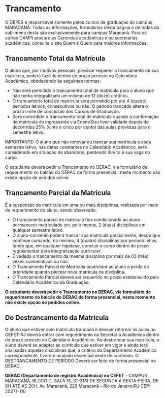 # Trancamento

O DEPES é responsável somente pelos cursos de graduação do campus MARACANÃ. Todas as informações, formulários desta página e de todas do sub-menu desta são exclusivamente para campus Maracanã. Para os outros CAMPI procure as Gerencias acadêmicas e ou secretarias acadêmicas, consulte o site Quem é Quem para maiores informações.

## Trancamento Total da Matrícula

O aluno que, por motivos pessoais, precisar requerer o trancamento de sua matrícula, poderá fazê-lo dentro do prazo previsto no Calendário Acadêmico, obedecendo às seguintes normas:

- Não será permitido o trancamento total de matrícula para o aluno que não tenha integralizado um mínimo de 12 (doze) créditos.
- O trancamento total de matrícula será permitido por até 4 (quatro) períodos letivos, consecutivos ou não. O período trancado altera o prazo limite de conclusão dos Cursos de Graduação.
- Será concedido o trancamento total de matrícula quando a confirmação de matrícula do ingressante via Enem/Sisu tiver validade depois de decorridos 25% (vinte e cinco por cento) das aulas previstas para o semestre letivo.

IMPORTANTE: O aluno que não renovar ou trancar sua matrícula a cada semestre letivo, nas datas constantes no Calendário Acadêmico, será considerado em situação de abandono, perdendo direito à sua vaga no curso.

O estudante deverá pedir o Trancamento no DERAC, via formulário de requerimento no balcão do DERAC de forma presencial, neste momento não existe opção de pedidos online.

## Trancamento Parcial da Matrícula

É a suspensão da matrícula em uma ou mais disciplinas, realizada por meio de requerimento do aluno, sendo observado:
- O trancamento parcial de matrícula fica condicionado ao aluno permanecer matriculado
em, pelo menos, 2 (duas) disciplinas em qualquer semestre letivo.
- O aluno-convênio poderá trancar sua matrícula parcialmente, desde que continue cursando, no mínimo, 4 (quatro) disciplinas por período letivo, tendo que, em qualquer hipótese, concluir o curso dentro do prazo regulamentar para integralização curricular.
- É vedado o trancamento da mesma disciplina por mais de 03 (três) vezes consecutivas ou não.
- O Trancamento Parcial de Matrícula acarretará ao aluno a perda de prioridade quando
pleitear nova matrícula na disciplina.
- O Trancamento Parcial deverá ser requerido no prazo estabelecido pelo Calendário Acadêmico da Graduação.

**O estudante deverá pedir o Trancamento no DERAC, via formulário de requerimento no balcão do DERAC de forma presencial, neste momento não existe opção de pedidos online.**

## Do Destrancamento da Matrícula

O aluno que estiver com matrícula trancada e desejar retornar às aulas no CEFET-RJ deverá entrar com requerimento na Secretaria Acadêmica dentro do prazo previsto no Calendário Acadêmico. 
Ao destrancar sua matrícula, o aluno deverá se adaptar ao currículo que estiver em vigor e ainda terá analisadas aquelas disciplinas que, a critério do Departamento Acadêmico correspondente, tiverem mudado essencialmente de conteúdo.
O DESTRANCAMENTO DE PERÍODO Deverá ser feito de forma presencial no DERAC.

**DERAC (Departamento de registro Acadêmico) no CEFET** - CAMPUS MARACANÃ, BLOCO C, SALA 13, (C-213) DE SEGUNDA A SEXTA-FEIRA, DE 9H ATÉ AS 20H. Av. Maracanã, 229 Maracanã – Rio de Janeiro/RJ CEP: 20271-110
